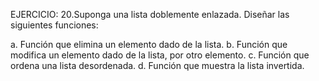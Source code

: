 EJERCICIO: 20.Suponga una lista doblemente enlazada. Diseñar las siguientes
            funciones: 

a. Función que elimina un elemento dado de la lista.
b. Función que modifica un elemento dado de la lista, por otro elemento.
c. Función que ordena una lista desordenada.
d. Función que muestra la lista invertida.